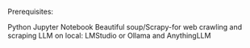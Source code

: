 Prerequisites:

Python
Jupyter Notebook
Beautiful soup/Scrapy-for web crawling and scraping
LLM on local: LMStudio or Ollama and AnythingLLM
